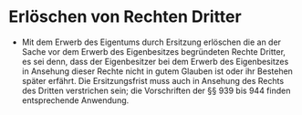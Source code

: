 # Erlöschen von Rechten Dritter

- Mit dem Erwerb des Eigentums durch Ersitzung erlöschen die an der Sache vor dem Erwerb des Eigenbesitzes begründeten Rechte Dritter, es sei denn, dass der Eigenbesitzer bei dem Erwerb des Eigenbesitzes in Ansehung dieser Rechte nicht in gutem Glauben ist oder ihr Bestehen später erfährt. Die Ersitzungsfrist muss auch in Ansehung des Rechts des Dritten verstrichen sein; die Vorschriften der §§ 939 bis 944 finden entsprechende Anwendung.


